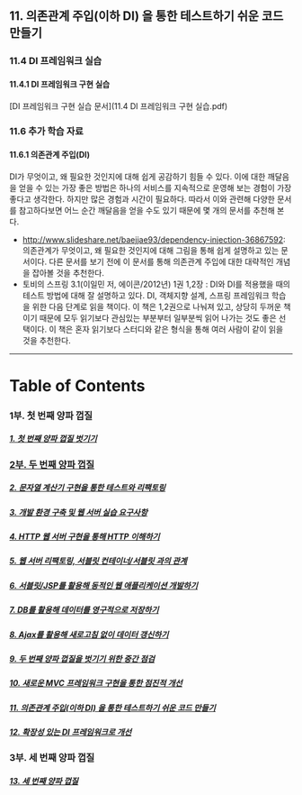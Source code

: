 ## 11. 의존관계 주입(이하 DI) 을 통한 테스트하기 쉬운 코드 만들기

### 11.4 DI 프레임워크 실습
#### 11.4.1	DI 프레임워크 구현 실습
[DI 프레임워크 구현 실습 문서](11.4 DI 프레임워크 구현 실습.pdf)

### 11.6	추가 학습 자료
#### 11.6.1	의존관계 주입(DI)
DI가 무엇이고, 왜 필요한 것인지에 대해 쉽게 공감하기 힘들 수 있다. 이에 대한 깨달음을 얻을 수 있는 가장 좋은 방법은 하나의 서비스를 지속적으로 운영해 보는 경험이 가장 좋다고 생각한다. 하지만 많은 경험과 시간이 필요하다. 따라서 이와 관련해 다양한 문서를 참고하다보면 어느 순간 깨달음을 얻을 수도 있기 때문에 몇 개의 문서를 추천해 본다.

* http://www.slideshare.net/baejjae93/dependency-injection-36867592: 의존관계가 무엇이고, 왜 필요한 것인지에 대해 그림을 통해 쉽게 설명하고 있는 문서이다. 다른 문서를 보기 전에 이 문서를 통해 의존관계 주입에 대한 대략적인 개념을 잡아볼 것을 추천한다.
* 토비의 스프링 3.1(이일민 저, 에이콘/2012년) 1권 1,2장 : DI와 DI를 적용했을 때의 테스트 방법에 대해 잘 설명하고 있다. DI, 객체지향 설계, 스프링 프레임워크 학습을 위한 다음 단계로 읽을 책이다. 이 책은 1,2권으로 나눠져 있고, 상당히 두꺼운 책이기 때문에 모두 읽기보다 관심있는 부분부터 일부분씩 읽어 나가는 것도 좋은 선택이다. 이 책은 혼자 읽기보다 스터디와 같은 형식을 통해 여러 사람이 같이 읽을 것을 추천한다.

----
# Table of Contents
### 1부. 첫 번째 양파 껍질
##### [1. 첫 번째 양파 껍질 벗기기](../chapter1)
### [2부. 두 번째 양파 껍질](../2nd-onion.md)
##### [2. 문자열 계산기 구현을 통한 테스트와 리팩토링](../chapter2)
##### [3. 개발 환경 구축 및 웹 서버 실습 요구사항](../chapter3)
##### [4. HTTP 웹 서버 구현을 통해 HTTP 이해하기](../chapter4)
##### [5. 웹 서버 리팩토링, 서블릿 컨테이너/서블릿 과의 관계](../chapter5)
##### [6. 서블릿/JSP를 활용해 동적인 웹 애플리케이션 개발하기](../chapter6)
##### [7. DB를 활용해 데이터를 영구적으로 저장하기](../chapter7)
##### [8. Ajax를 활용해 새로고침 없이 데이터 갱신하기](../chapter8)
##### [9. 두 번째 양파 껍질을 벗기기 위한 중간 점검](../chapter9)
##### [10. 새로운 MVC 프레임워크 구현을 통한 점진적 개선](../chapter10)
##### [11. 의존관계 주입(이하 DI) 을 통한 테스트하기 쉬운 코드 만들기](../chapter11)
##### [12. 확장성 있는 DI 프레임워크로 개선](../chapter12)
### 3부. 세 번째 양파 껍질
##### [13. 세 번째 양파 껍질](../chapter13)